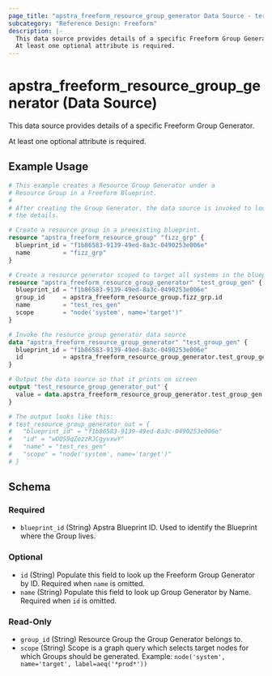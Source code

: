 ```yaml
---
page_title: "apstra_freeform_resource_group_generator Data Source - terraform-provider-apstra"
subcategory: "Reference Design: Freeform"
description: |-
  This data source provides details of a specific Freeform Group Generator.
  At least one optional attribute is required.
---
```


# apstra_freeform_resource_group_generator (Data Source)

This data source provides details of a specific Freeform Group Generator.

At least one optional attribute is required.


## Example Usage

```terraform
# This example creates a Resource Group Generator under a
# Resource Group in a Freeform Blueprint.
#
# After creating the Group Generator, the data source is invoked to look up
# the details.

# Create a resource group in a preexisting blueprint.
resource "apstra_freeform_resource_group" "fizz_grp" {
  blueprint_id = "f1b86583-9139-49ed-8a3c-0490253e006e"
  name         = "fizz_grp"
}

# Create a resource generator scoped to target all systems in the blueprint.
resource "apstra_freeform_resource_group_generator" "test_group_gen" {
  blueprint_id = "f1b86583-9139-49ed-8a3c-0490253e006e"
  group_id     = apstra_freeform_resource_group.fizz_grp.id
  name         = "test_res_gen"
  scope        = "node('system', name='target')"
}

# Invoke the resource group generator data source
data "apstra_freeform_resource_group_generator" "test_group_gen" {
  blueprint_id = "f1b86583-9139-49ed-8a3c-0490253e006e"
  id           = apstra_freeform_resource_group_generator.test_group_gen.id
}

# Output the data source so that it prints on screen
output "test_resource_group_generator_out" {
  value = data.apstra_freeform_resource_group_generator.test_group_gen
}

# The output looks like this:
# test_resource_group_generator_out = {
#   "blueprint_id" = "f1b86583-9139-49ed-8a3c-0490253e006e"
#   "id" = "wOQS9qZezzRJCgyvxwY"
#   "name" = "test_res_gen"
#   "scope" = "node('system', name='target')"
# }
```

<!-- schema generated by tfplugindocs -->
## Schema

### Required

- `blueprint_id` (String) Apstra Blueprint ID. Used to identify the Blueprint where the Group lives.

### Optional

- `id` (String) Populate this field to look up the Freeform Group Generator by ID. Required when `name` is omitted.
- `name` (String) Populate this field to look up Group Generator by Name. Required when `id` is omitted.

### Read-Only

- `group_id` (String) Resource Group the Group Generator belongs to.
- `scope` (String) Scope is a graph query which selects target nodes for which Groups should be generated.
Example: `node('system', name='target', label=aeq('*prod*'))`
